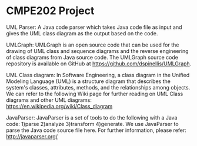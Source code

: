 # CMPE202 Project

UML Parser:
A Java code parser which takes Java code file as input and gives the UML class diagram as the output based on the code.

UMLGraph:
UMLGraph is an open source code that can be used for the drawing of UML class and sequence diagrams and the reverse engineering of class diagrams from Java source code. 
The UMLGraph source code repository is available on GitHub at https://github.com/dspinellis/UMLGraph.

UML Class diagram:
In Software Engineering, a class diagram in the Unified Modeling Language (UML) is a structure diagram that describes the system's classes, attributes, methods, and the relationships among objects.
We can refer to the following Wiki page for further reading on UML Class diagrams and other UML diagrams: https://en.wikipedia.org/wiki/Class_diagram

JavaParser:
JavaParser is a set of tools to do the following with a Java code:
1)parse
2)analyze
3)transform
4)generate.
We use JavaParser to parse the Java code source file here.
For further information, please refer: http://javaparser.org/
